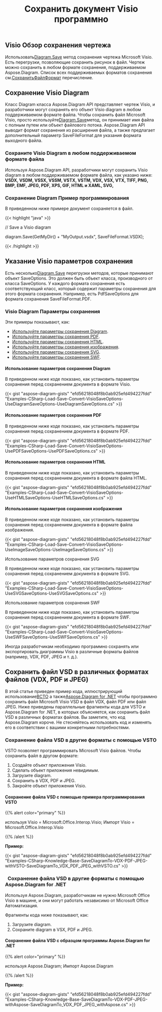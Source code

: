 ﻿---
title: Сохранить документ Visio программно
linktitle: Сохранить документ Visio
type: docs
weight: 30
url: /ru/net/save-visio-document/
description: На этой странице описывается, как сохранить документ Visio в файл, поток с библиотекой Aspose.Diagram.
---
## **Visio Обзор сохранения чертежа**
 Использовать[Diagram.Save]() метод сохранения чертежа Microsoft Visio. Есть перегрузки, позволяющие сохранить рисунок в файл. Чертеж можно сохранить в любом формате сохранения, поддерживаемом Aspose.Diagram. Список всех поддерживаемых форматов сохранения см.[СохранитьФайлФормат]() перечисление.
## **Сохранение Visio Diagram**
 Класс Diagram класса Aspose.Diagram API представляет чертеж Visio, и разработчики могут сохранять его объект Visio diagram в любом поддерживаемом формате файла. Чтобы сохранить файл Microsoft Visio, просто используйте[Diagram.Save]()метод, он принимает имя файла с полным путем или объект файлового потока. Aspose.Diagram API выводит формат сохранения из расширения файла, а также предлагает дополнительный параметр SaveFileFormat для указания формата выходного файла.
### **Сохраните Visio Diagram в любом поддерживаемом формате файла**
Используя Aspose.Diagram API, разработчики могут сохранить Visio diagram в любом поддерживаемом формате файла, как указано ниже:
**VSDX, VSDM, VSSX, VSSM, VSTX, VSTM, VDX, VSX, VTX, TIFF, PNG, BMP, EMF, JPEG, PDF, XPS, GIF, HTML и XAML, SVG,**
### **Сохранение Diagram Пример программирования**
В приведенном ниже примере документ сохраняется в файл.

{{< highlight "java" >}}

 // Save a Visio diagram

diagram.Save(GetMyDir() + "MyOutput.vsdx", SaveFileFormat.VSDX);

{{< /highlight >}}
## **Указание Visio параметров сохранения**
 Есть несколько[Diagram.Save]() перегрузки методов, которые принимают объект SaveOptions. Это должен быть объект класса, производного от класса SaveOptions. У каждого формата сохранения есть соответствующий класс, который содержит параметры сохранения для этого формата сохранения. Например, есть PdfSaveOptions для формата сохранения SaveFileFormat.PDF.
### **Visio Diagram Параметры сохранения**
Эти примеры показывают, как:

- [Используйте параметры сохранения Diagram](https://docs.aspose.com/diagram/net/save-visio-document/).
- [Используйте параметры сохранения PDF](https://docs.aspose.com/diagram/net/save-visio-document/).
- [Используйте параметры сохранения HTML](https://docs.aspose.com/diagram/net/save-visio-document/).
- [Используйте параметры сохранения изображения](https://docs.aspose.com/diagram/net/save-visio-document/).
- [Используйте параметры сохранения SVG](https://docs.aspose.com/diagram/net/save-visio-document/).
- [Используйте параметры сохранения SWF](https://docs.aspose.com/diagram/net/save-visio-document/).
#### **Использование параметров сохранения Diagram**
В приведенном ниже коде показано, как установить параметры сохранения перед сохранением документа в формате Visio.

{{< gist "aspose-diagram-gists" "efd56218048f8b0ab925efd494227fdd" "Examples-CSharp-Load-Save-Convert-VisioSaveOptions-UseDiagramSaveOptions-UseDiagramSaveOptions.cs" >}}



#### **Использование параметров сохранения PDF**
В приведенном ниже коде показано, как установить параметры сохранения перед сохранением документа в формате PDF.

{{< gist "aspose-diagram-gists" "efd56218048f8b0ab925efd494227fdd" "Examples-CSharp-Load-Save-Convert-VisioSaveOptions-UsePDFSaveOptions-UsePDFSaveOptions.cs" >}}



#### **Использование параметров сохранения HTML**
В приведенном ниже коде показано, как установить параметры сохранения перед сохранением документа в формате файла HTML.

{{< gist "aspose-diagram-gists" "efd56218048f8b0ab925efd494227fdd" "Examples-CSharp-Load-Save-Convert-VisioSaveOptions-UseHTMLSaveOptions-UseHTMLSaveOptions.cs" >}}



#### **Использование параметров сохранения изображения**
В приведенном ниже коде показано, как установить параметры сохранения перед сохранением документа в формате файла изображения.



{{< gist "aspose-diagram-gists" "efd56218048f8b0ab925efd494227fdd" "Examples-CSharp-Load-Save-Convert-VisioSaveOptions-UseImageSaveOptions-UseImageSaveOptions.cs" >}}


Использование параметров сохранения SVG

В приведенном ниже коде показано, как установить параметры сохранения перед сохранением документа в формате SVG.

{{< gist "aspose-diagram-gists" "efd56218048f8b0ab925efd494227fdd" "Examples-CSharp-Load-Save-Convert-VisioSaveOptions-UseSVGSaveOptions-UseSVGSaveOptions.cs" >}}


Использование параметров сохранения SWF

В приведенном ниже коде показано, как установить параметры сохранения перед сохранением документа в формате SWF.

{{< gist "aspose-diagram-gists" "efd56218048f8b0ab925efd494227fdd" "Examples-CSharp-Load-Save-Convert-VisioSaveOptions-UseSWFSaveOptions-UseSWFSaveOptions.cs" >}}

Иногда разработчикам необходимо программно сохранять или экспортировать диаграммы Visio в различные форматы файлов (например, VDX, PDF, JPEG и т. д.).
## **Сохранить файл VSD в различных форматах файлов (VDX, PDF и JPEG)**
 В этой статье приведен пример кода, иллюстрирующий использование[ВСТО](https://docs.aspose.com/diagram/net/save-visio-document/) а также[Aspose.Diagram for .NET](https://docs.aspose.com/diagram/net) чтобы программно сохранить файл Microsoft Visio VSD в файл VDX, файл PDF или файл JPEG. Ниже приведены параллельные фрагменты кода для VSTO и Aspose.Diagram for .NET, в которых объясняется, как сохранить файл VSD в различных форматах файлов. Вы заметите, что код Aspose.Diagram короче. Не стесняйтесь использовать код и изменять его в соответствии с вашими конкретными потребностями.
### **Сохранение файла VSD в другие форматы с помощью VSTO**
VSTO позволяет программировать Microsoft Visio файлов. Чтобы сохранить файл в другом формате:

1. Создайте объект приложения Visio.
1. Сделать объект приложения невидимым.
1. Загрузите diagram.
1. Сохранить в VDX, PDF и JPEG.
1. Закройте объект приложения Visio.
#### **Сохранение файла VSD с помощью примера программирования VSTO**
{{% alert color="primary" %}} 

используя Visio = Microsoft.Office.Interop.Visio;
Импорт Visio = Microsoft.Office.Interop.Visio

{{% /alert %}} 

**Пример:**

{{< gist "aspose-diagram-gists" "efd56218048f8b0ab925efd494227fdd" "Examples-CSharp-Knowledge-Base-SaveDiagramTo-VDX-PDF-JPEG-withVSTO-SaveDiagramTo_VDX_PDF_JPEG_withVSTO.cs" >}}
### ` `**Сохранение файла VSD в другие форматы с помощью Aspose.Diagram for .NET**
Используя Aspose.Diagram, разработчикам не нужно Microsoft Office Visio в машине, и они могут работать независимо от Microsoft Office Автоматизация.

Фрагменты кода ниже показывают, как:

1. Загрузите diagram.
1. Сохраните diagram в VSX, PDF и JPEG.
#### **Сохранение файла VSD с образцом программы Aspose.Diagram for .NET**
{{% alert color="primary" %}} 

используя Aspose.Diagram;
Импорт Aspose.Diagram

{{% /alert %}} 

**Пример:**

{{< gist "aspose-diagram-gists" "efd56218048f8b0ab925efd494227fdd" "Examples-CSharp-Knowledge-Base-SaveDiagramTo-VDX-PDF-JPEG-withAspose-SaveDiagramTo_VDX_PDF_JPEG_withAspose.cs" >}}
